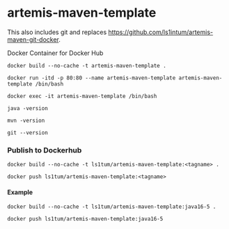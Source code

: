 # artemis-maven-template

This also includes git and replaces https://github.com/ls1intum/artemis-maven-git-docker.

Docker Container for Docker Hub

	docker build --no-cache -t artemis-maven-template .

	docker run -itd -p 80:80 --name artemis-maven-template artemis-maven-template /bin/bash

	docker exec -it artemis-maven-template /bin/bash

	java -version
	
	mvn -version
	
	git --version
	
	
### Publish to Dockerhub

	docker build --no-cache -t ls1tum/artemis-maven-template:<tagname> .

	docker push ls1tum/artemis-maven-template:<tagname>
	
	
	
#### Example

	docker build --no-cache -t ls1tum/artemis-maven-template:java16-5 .
	
	docker push ls1tum/artemis-maven-template:java16-5

	